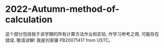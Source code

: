 # 2022-Autumn-method-of-calculation
这个部分包括我于该学期的所有计算方法作业和实验, 作学习参考之用, 可能存在错误, 敬请谅解!
我是刘家骥 PB20071417 from USTC。
